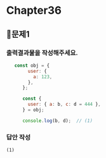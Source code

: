 # Chapter36
## 📌문제1
### 출력결과물을 작성해주세요.
```js
   const obj = {
        user: {
          a: 123,
        },
      };

      const {
        user: { a: b, c: d = 444 },
      } = obj;

      console.log(b, d);  // (1)
```
### 답안 작성
```
(1)
```

<br>
